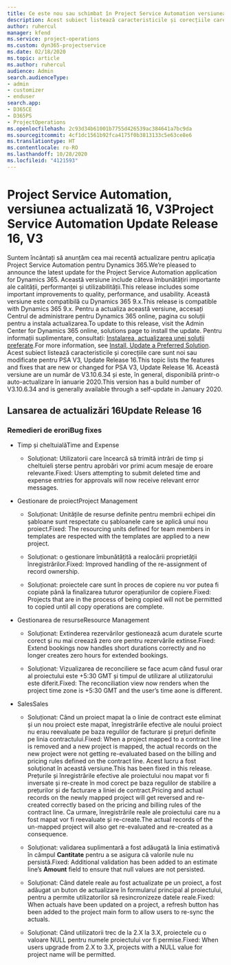 ```yaml
---
title: Ce este nou sau schimbat în Project Service Automation versiunea actualizată 16, V3
description: Acest subiect listează caracteristicile și corecțiile care sunt disponibile în Project Service Automation V3, versiunea actualizată 16, V3.
author: ruhercul
manager: kfend
ms.service: project-operations
ms.custom: dyn365-projectservice
ms.date: 02/18/2020
ms.topic: article
ms.author: ruhercul
audience: Admin
search.audienceType:
- admin
- customizer
- enduser
search.app:
- D365CE
- D365PS
- ProjectOperations
ms.openlocfilehash: 2c93d34b61001b7755d426539ac384641a7bc9da
ms.sourcegitcommit: 4cf1dc1561b92fca4175f0b3813133c5e63ce8e6
ms.translationtype: HT
ms.contentlocale: ro-RO
ms.lasthandoff: 10/28/2020
ms.locfileid: "4121593"
---
```

# <a name="project-service-automation-update-release-16-v3"></a><span data-ttu-id="a46aa-103">Project Service Automation, versiunea actualizată 16, V3</span><span class="sxs-lookup"><span data-stu-id="a46aa-103">Project Service Automation Update Release 16, V3</span></span>

<span data-ttu-id="a46aa-104">Suntem încântați să anunțăm cea mai recentă actualizare pentru aplicația Project Service Automation pentru Dynamics 365.</span><span class="sxs-lookup"><span data-stu-id="a46aa-104">We’re pleased to announce the latest update for the Project Service Automation application for Dynamics 365.</span></span> <span data-ttu-id="a46aa-105">Această versiune include câteva îmbunătățiri importante ale calității, performanței și utilizabilității.</span><span class="sxs-lookup"><span data-stu-id="a46aa-105">This release includes some important improvements to quality, performance, and usability.</span></span>  <span data-ttu-id="a46aa-106">Această versiune este compatibilă cu Dynamics 365 9.x.</span><span class="sxs-lookup"><span data-stu-id="a46aa-106">This release is compatible with Dynamics 365 9.x.</span></span> <span data-ttu-id="a46aa-107">Pentru a actualiza această versiune, accesați Centrul de administrare pentru Dynamics 365 online, pagina cu soluții pentru a instala actualizarea.</span><span class="sxs-lookup"><span data-stu-id="a46aa-107">To update to this release, visit the Admin Center for Dynamics 365 online, solutions page to install the update.</span></span> <span data-ttu-id="a46aa-108">Pentru informații suplimentare, consultați: [Instalarea, actualizarea unei soluții preferate](https://docs.microsoft.com/dynamics365/project-service/upgrade-psa-home-page).</span><span class="sxs-lookup"><span data-stu-id="a46aa-108">For more information, see [Install, Update a Preferred Solution](https://docs.microsoft.com/dynamics365/project-service/upgrade-psa-home-page).</span></span>
<span data-ttu-id="a46aa-109">Acest subiect listează caracteristicile și corecțiile care sunt noi sau modificate pentru PSA V3, Update Release 16.</span><span class="sxs-lookup"><span data-stu-id="a46aa-109">This topic lists the features and fixes that are new or changed for PSA V3, Update Release 16.</span></span> <span data-ttu-id="a46aa-110">Această versiune are un număr de V3.10.6.34 și este, în general, disponibilă printr-o auto-actualizare în ianuarie 2020.</span><span class="sxs-lookup"><span data-stu-id="a46aa-110">This version has a build number of V3.10.6.34 and is generally available through a self-update in January 2020.</span></span>


## <a name="update-release-16"></a><span data-ttu-id="a46aa-111">Lansarea de actualizări 16</span><span class="sxs-lookup"><span data-stu-id="a46aa-111">Update Release 16</span></span>

### <a name="bug-fixes"></a><span data-ttu-id="a46aa-112">Remedieri de erori</span><span class="sxs-lookup"><span data-stu-id="a46aa-112">Bug fixes</span></span>

-   <span data-ttu-id="a46aa-113">Timp și cheltuială</span><span class="sxs-lookup"><span data-stu-id="a46aa-113">Time and Expense</span></span>

    -   <span data-ttu-id="a46aa-114">Soluționat: Utilizatorii care încearcă să trimită intrări de timp și cheltuieli șterse pentru aprobări vor primi acum mesaje de eroare relevante.</span><span class="sxs-lookup"><span data-stu-id="a46aa-114">Fixed: Users attempting to submit deleted time and expense entries for approvals will now receive relevant error messages.</span></span>

-   <span data-ttu-id="a46aa-115">Gestionare de proiect</span><span class="sxs-lookup"><span data-stu-id="a46aa-115">Project Management</span></span>

    -   <span data-ttu-id="a46aa-116">Soluționat: Unitățile de resurse definite pentru membrii echipei din șabloane sunt respectate cu șabloanele care se aplică unui nou proiect.</span><span class="sxs-lookup"><span data-stu-id="a46aa-116">Fixed: The resourcing units defined for team members in templates are respected with the templates are applied to a new project.</span></span>

    -   <span data-ttu-id="a46aa-117">Soluționat: o gestionare îmbunătățită a realocării proprietății înregistrărilor.</span><span class="sxs-lookup"><span data-stu-id="a46aa-117">Fixed: Improved handling of the re-assignment of record ownership.</span></span>

    -   <span data-ttu-id="a46aa-118">Soluționat: proiectele care sunt în proces de copiere nu vor putea fi copiate până la finalizarea tuturor operațiunilor de copiere.</span><span class="sxs-lookup"><span data-stu-id="a46aa-118">Fixed: Projects that are in the process of being copied will not be permitted to copied until all copy operations are complete.</span></span>

-   <span data-ttu-id="a46aa-119">Gestionarea de resurse</span><span class="sxs-lookup"><span data-stu-id="a46aa-119">Resource Management</span></span>

    -   <span data-ttu-id="a46aa-120">Soluționat: Extinderea rezervărilor gestionează acum duratele scurte corect și nu mai creează zero ore pentru rezervările extinse.</span><span class="sxs-lookup"><span data-stu-id="a46aa-120">Fixed: Extend bookings now handles short durations correctly and no longer creates zero hours for extended bookings.</span></span>

    -   <span data-ttu-id="a46aa-121">Soluționat: Vizualizarea de reconciliere se face acum când fusul orar al proiectului este +5:30 GMT și timpul de utilizare al utilizatorului este diferit.</span><span class="sxs-lookup"><span data-stu-id="a46aa-121">Fixed: The reconciliation view now renders when the project time zone is +5:30 GMT and the user’s time aone is different.</span></span>

-   <span data-ttu-id="a46aa-122">Sales</span><span class="sxs-lookup"><span data-stu-id="a46aa-122">Sales</span></span>

    -   <span data-ttu-id="a46aa-123">Soluționat: Când un proiect mapat la o linie de contract este eliminat și un nou proiect este mapat, înregistrările efective ale noului proiect nu erau reevaluate pe baza regulilor de facturare și prețuri definite pe linia contractului.</span><span class="sxs-lookup"><span data-stu-id="a46aa-123">Fixed: When a project mapped to a contract line is removed and a new project is mapped, the actual records on the new project were not getting re-evaluated based on the billing and pricing rules defined on the contract line.</span></span> <span data-ttu-id="a46aa-124">Acest lucru a fost soluționat în această versiune.</span><span class="sxs-lookup"><span data-stu-id="a46aa-124">This has been fixed in this release.</span></span> <span data-ttu-id="a46aa-125">Prețurile și înregistrările efective ale proiectului nou mapat vor fi inversate și re-create în mod corect pe baza regulilor de stabilire a prețurilor și de facturare a liniei de contract.</span><span class="sxs-lookup"><span data-stu-id="a46aa-125">Pricing and actual records on the newly mapped project will get reversed and re-created correctly based on the pricing and billing rules of the contract line.</span></span> <span data-ttu-id="a46aa-126">Ca urmare, înregistrările reale ale proiectului care nu a fost mapat vor fi reevaluate și re-create.</span><span class="sxs-lookup"><span data-stu-id="a46aa-126">The actual records of the un-mapped project will also get re-evaluated and re-created as a consequence.</span></span>

    -   <span data-ttu-id="a46aa-127">Soluționat: validarea suplimentară a fost adăugată la linia estimativă în câmpul **Cantitate** pentru a se asigura că valorile nule nu persistă.</span><span class="sxs-lookup"><span data-stu-id="a46aa-127">Fixed: Additional validation has been added to an estimate line’s **Amount** field to ensure that null values are not persisted.</span></span>

    -   <span data-ttu-id="a46aa-128">Soluționat: Când datele reale au fost actualizate pe un proiect, a fost adăugat un buton de actualizare în formularul principal al proiectului, pentru a permite utilizatorilor să resincronizeze datele reale.</span><span class="sxs-lookup"><span data-stu-id="a46aa-128">Fixed: When actuals have been updated on a project, a refresh button has been added to the project main form to allow users to re-sync the actuals.</span></span>

    -   <span data-ttu-id="a46aa-129">Soluționat: Când utilizatorii trec de la 2.X la 3.X, proiectele cu o valoare NULL pentru numele proiectului vor fi permise.</span><span class="sxs-lookup"><span data-stu-id="a46aa-129">Fixed: When users upgrade from 2.X to 3.X, projects with a NULL value for project name will be permitted.</span></span>

